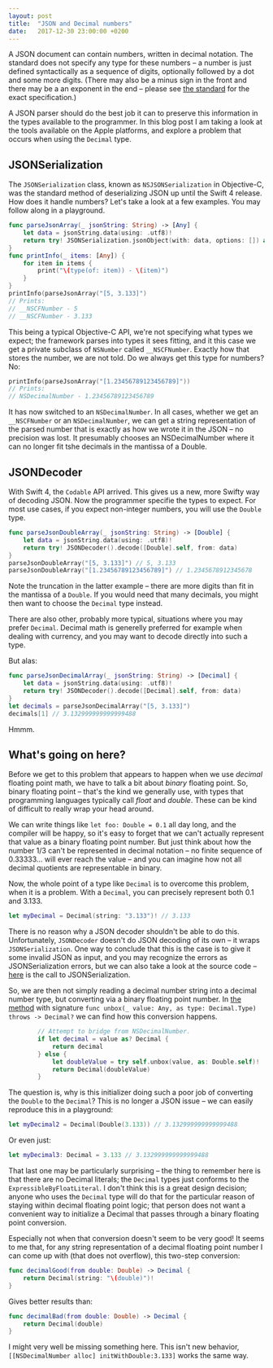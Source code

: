 ```yaml
---
layout: post
title:  "JSON and Decimal numbers"
date:   2017-12-30 23:00:00 +0200
---
```


A JSON document can contain numbers, written in decimal notation. The standard does not specify any type for these numbers – a number is just defined syntactically as a sequence of digits, optionally followed by a dot and some more digits.  (There may also be a minus sign in the front and there may be a an exponent in the end – please see [the standard](http://json.org/) for the exact specification.)

A JSON parser should do the best job it can to preserve this information in the types available to the programmer.  In this blog post I am taking a look at the tools available on the Apple platforms, and explore a problem that occurs when using the `Decimal` type. 

## JSONSerialization

The `JSONSerialization` class, known as `NSJSONSerialization` in Objective-C, was the standard method of deserializing JSON up until the Swift 4 release.  How does it handle numbers?  Let's take a look at a few examples.  You may follow along in a playground. 


```swift
func parseJsonArray(_ jsonString: String) -> [Any] {
    let data = jsonString.data(using: .utf8)!
    return try! JSONSerialization.jsonObject(with: data, options: []) as! [Any]
}
func printInfo(_ items: [Any]) {
    for item in items {
        print("\(type(of: item)) - \(item)")
    }
}
printInfo(parseJsonArray("[5, 3.133]")
// Prints:
// __NSCFNumber - 5
// __NSCFNumber - 3.133
```

This being a typical Objective-C API, we're not specifying what types we expect; the framework parses into types it sees fitting, and it this case we get a private subclass of `NSNumber` called `__NSCFNumber`.  Exactly how that stores the number, we are not told. Do we always get this type for numbers? No:

```swift
printInfo(parseJsonArray("[1.23456789123456789]"))
// Prints:
// NSDecimalNumber - 1.23456789123456789
```

It has now switched to an `NSDecimalNumber`.  In all cases, whether we get an `__NSCFNumber` or an `NSDecimalNumber`, we can get a string representation of the parsed number that is exactly as how we wrote it in the JSON – no precision was lost. It presumably chooses an NSDecimalNumber where it can no longer fit tshe decimals in the mantissa of a Double.  

## JSONDecoder

With Swift 4, the `Codable` API arrived.  This gives us a new, more Swifty way of decoding JSON.  Now the programmer specifie the types to expect.  For most use cases, if you expect non-integer numbers, you will use the `Double` type.

```swift
func parseJsonDoubleArray(_ jsonString: String) -> [Double] {
    let data = jsonString.data(using: .utf8)!
    return try! JSONDecoder().decode([Double].self, from: data)
}
parseJsonDoubleArray("[5, 3.133]") // 5, 3.133
parseJsonDoubleArray("[1.23456789123456789]") // 1.2345678912345678
```

Note the truncation in the latter example – there are more digits than fit in the mantissa of a `Double`.  If you would need that many decimals, you might then want to choose the `Decimal` type instead. 

There are also other, probably more typical, situations where you may prefer `Decimal`. Decimal math is generelly preferred for example when dealing with currency, and you may want to decode directly into such a type. 

But alas:

```swift
func parseJsonDecimalArray(_ jsonString: String) -> [Decimal] {
    let data = jsonString.data(using: .utf8)!
    return try! JSONDecoder().decode([Decimal].self, from: data)
}
let decimals = parseJsonDecimalArray("[5, 3.133]")
decimals[1] // 3.132999999999999488
```

Hmmm.

## What's going on here? 

Before we get to this problem that appears to happen when we use _decimal_ floating point math, we have to talk a bit about _binary_ floating point. So, binary floating point – that's the kind we generally use, with types that programming languages typically call _float_ and _double_. These can be kind of difficult to really wrap your head around.  

We can write things like `let foo: Double = 0.1` all day long, and the compiler will be happy, so it's easy to forget that we can't actually represent that value as a binary floating point number. But just think about how the number 1/3 can't be represented in decimal notation – no finite sequence of 0.33333... will ever reach the value – and you can imagine how not all decimal quotients are representable in binary.  

Now, the whole point of a type like `Decimal` is to overcome this problem, when it is a problem. With a `Decimal`, you can precisely represent both 0.1 and 3.133.

```swift
let myDecimal = Decimal(string: "3.133")! // 3.133
```

There is no reason why a JSON decoder shouldn't be able to do this.  Unfortunately, `JSONDecoder` doesn't do JSON decoding of its own – it wraps `JSONSerialization`. One way to conclude that this is the case is to give it some invalid JSON as input, and you may recognize the errors as JSONSerialization errors, but we can also take a look at the source code – [here](https://github.com/apple/swift/blob/128092a7d60b57b8e6d69c8bda48f413b3d418b1/stdlib/public/SDK/Foundation/JSONEncoder.swift#L1060) is the call to JSONSerialization.

So, we are then not simply reading a decimal number string into a decimal number type, but converting via a binary floating point number.  In [the method](https://github.com/apple/swift/blob/d726bd85a24812065cf6164514144f9bbbf9fc5d/stdlib/public/SDK/Foundation/JSONEncoder.swift#L2309-L2319) with signature `func unbox(_ value: Any, as type: Decimal.Type) throws -> Decimal?` we can find how this conversion happens. 

```swift
        // Attempt to bridge from NSDecimalNumber.
        if let decimal = value as? Decimal {
            return decimal
        } else {
            let doubleValue = try self.unbox(value, as: Double.self)!
            return Decimal(doubleValue)
        }
```

The question is, why is this initializer doing such a poor job of converting the `Double` to the `Decimal`?  This is no longer a JSON issue – we can easily reproduce this in a playground:

```swift
let myDecimal2 = Decimal(Double(3.133)) // 3.132999999999999488
```
Or even just:

```swift
let myDecimal3: Decimal = 3.133 // 3.132999999999999488
```
That last one may be particularly surprising – the thing to remember here is that there are no Decimal literals; the `Decimal` types just conforms to the `ExpressibleByFloatLiteral`.  I don't think this is a great design decision; anyone who uses the `Decimal` type will do that for the particular reason of staying within decimal floating point logic; that person does not want a convenient way to initialize a Decimal that passes through a binary floating point conversion. 

Especially not when that conversion doesn't seem to be very good! It seems to me that, for any string representation of a decimal floating point number I can come up with (that does not overflow), this two-step conversion:

```swift
func decimalGood(from double: Double) -> Decimal {
    return Decimal(string: "\(double)")!
}
```

Gives better results than:

```swift
func decimalBad(from double: Double) -> Decimal {
    return Decimal(double)
}
```

I might very well be missing something here. This isn't new behavior, `[[NSDecimalNumber alloc] initWithDouble:3.133]` works the same way. 

